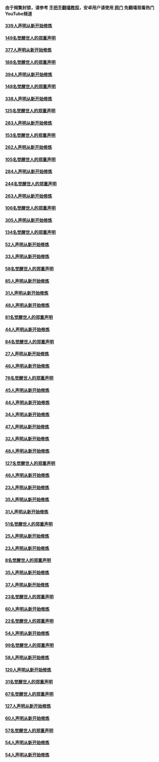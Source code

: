 #### 由于频繁封锁，请参考 [手把手翻墙教程](https://github.com/gfw-breaker/guides/wiki/)，安卓用户请使用 [网门](https://github.com/gfw-breaker/nogfw/blob/master/dl.md?t=05152301) 免翻墙观看热门YouTube频道 

#### [339人声明从新开始修炼](../pages/91/425690.md?t=05152301) 

#### [149名觉醒世人的郑重声明](../pages/91/425689.md?t=05152301) 

#### [377人声明从新开始修炼](../pages/91/424867.md?t=05152301) 

#### [188名觉醒世人的郑重声明](../pages/91/424866.md?t=05152301) 

#### [394人声明从新开始修炼](../pages/91/423914.md?t=05152301) 

#### [148名觉醒世人的郑重声明](../pages/91/423913.md?t=05152301) 

#### [338人声明从新开始修炼](../pages/91/423540.md?t=05152301) 

#### [125名觉醒世人的郑重声明](../pages/91/423539.md?t=05152301) 

#### [283人声明从新开始修炼](../pages/91/423296.md?t=05152301) 

#### [153名觉醒世人的郑重声明](../pages/91/423295.md?t=05152301) 

#### [262人声明从新开始修炼](../pages/91/423004.md?t=05152301) 

#### [105名觉醒世人的郑重声明](../pages/91/423003.md?t=05152301) 

#### [284人声明从新开始修炼](../pages/91/422707.md?t=05152301) 

#### [244名觉醒世人的郑重声明](../pages/91/422706.md?t=05152301) 

#### [263人声明从新开始修炼](../pages/91/422553.md?t=05152301) 

#### [106名觉醒世人的郑重声明](../pages/91/422552.md?t=05152301) 

#### [305人声明从新开始修炼](../pages/91/422153.md?t=05152301) 

#### [134名觉醒世人的郑重声明](../pages/91/422152.md?t=05152301) 

#### [52人声明从新开始修炼](../pages/91/421846.md?t=05152301) 

#### [33人声明从新开始修炼](../pages/91/421804.md?t=05152301) 

#### [58名觉醒世人的郑重声明](../pages/91/421845.md?t=05152301) 

#### [85人声明从新开始修炼](../pages/91/421769.md?t=05152301) 

#### [31人声明从新开始修炼](../pages/91/421763.md?t=05152301) 

#### [48人声明从新开始修炼](../pages/91/421605.md?t=05152301) 

#### [81名觉醒世人的郑重声明](../pages/91/421656.md?t=05152301) 

#### [44人声明从新开始修炼](../pages/91/421544.md?t=05152301) 

#### [84名觉醒世人的郑重声明](../pages/91/421543.md?t=05152301) 

#### [27人声明从新开始修炼](../pages/91/421465.md?t=05152301) 

#### [46人声明从新开始修炼](../pages/91/421454.md?t=05152301) 

#### [76名觉醒世人的郑重声明](../pages/91/421453.md?t=05152301) 

#### [45人声明从新开始修炼](../pages/91/421452.md?t=05152301) 

#### [44人声明从新开始修炼](../pages/91/421422.md?t=05152301) 

#### [34人声明从新开始修炼](../pages/91/421322.md?t=05152301) 

#### [47人声明从新开始修炼](../pages/91/421264.md?t=05152301) 

#### [32人声明从新开始修炼](../pages/91/421225.md?t=05152301) 

#### [48人声明从新开始修炼](../pages/91/421202.md?t=05152301) 

#### [127名觉醒世人的郑重声明](../pages/91/421224.md?t=05152301) 

#### [46人声明从新开始修炼](../pages/91/421203.md?t=05152301) 

#### [23人声明从新开始修炼](../pages/91/421138.md?t=05152301) 

#### [35人声明从新开始修炼](../pages/91/421122.md?t=05152301) 

#### [31人声明从新开始修炼](../pages/91/421081.md?t=05152301) 

#### [51名觉醒世人的郑重声明](../pages/91/421080.md?t=05152301) 

#### [25人声明从新开始修炼](../pages/91/421020.md?t=05152301) 

#### [23人声明从新开始修炼](../pages/91/420884.md?t=05152301) 

#### [8名觉醒世人的郑重声明](../pages/91/420883.md?t=05152301) 

#### [35人声明从新开始修炼](../pages/91/420809.md?t=05152301) 

#### [37人声明从新开始修炼](../pages/91/420766.md?t=05152301) 

#### [23名觉醒世人的郑重声明](../pages/91/420765.md?t=05152301) 

#### [60人声明从新开始修炼](../pages/91/420727.md?t=05152301) 

#### [22名觉醒世人的郑重声明](../pages/91/420726.md?t=05152301) 

#### [54人声明从新开始修炼](../pages/91/420529.md?t=05152301) 

#### [99名觉醒世人的郑重声明](../pages/91/420528.md?t=05152301) 

#### [58人声明从新开始修炼](../pages/91/420198.md?t=05152301) 

#### [120人声明从新开始修炼](../pages/91/420141.md?t=05152301) 

#### [31名觉醒世人的郑重声明](../pages/91/420197.md?t=05152301) 

#### [67名觉醒世人的郑重声明](../pages/91/420140.md?t=05152301) 

#### [127人声明从新开始修炼](../pages/91/420082.md?t=05152301) 

#### [60人声明从新开始修炼](../pages/91/420081.md?t=05152301) 

#### [57名觉醒世人的郑重声明](../pages/91/420080.md?t=05152301) 

#### [54人声明从新开始修炼](../pages/91/419533.md?t=05152301) 

#### [54人声明从新开始修炼](../pages/91/419532.md?t=05152301) 

